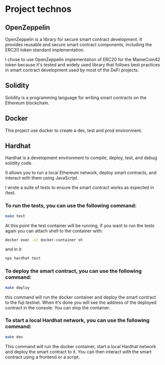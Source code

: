 # Project technos

## OpenZeppelin

OpenZeppelin is a library for secure smart contract development. It provides reusable and secure smart contract components, including the ERC20 token standard implementation.

I chose to use OpenZeppelin implementation of ERC20 for the MameCoin42 token because it's tested and widely used library that follows best practices in smart contract development used by most of the DeFi projects.

## Solidity

Solidity is a programming language for writing smart contracts on the Ethereum blockchain.

## Docker

This project use docker to create a dev, test and prod environment.

## Hardhat

Hardhat is a development environment to compile, deploy, test, and debug solidity code.

It allows you to run a local Ethereum network, deploy smart contracts, and interact with them using JavaScript.

I wrote a suite of tests to ensure the smart contract works as expected in /test.

### To run the tests, you can use the following command:

```bash
make test
```

At this point the test container will be running, if you want to run the tests again you can attach shell to the container with:

```bash
docker exec -it docker-container sh
```

and in it
```bash
npx hardhat test
```

### To deploy the smart contract, you can use the following command:

```bash
make deploy
```

this command will run the docker container and deploy the smart contract to the fuji testnet. When it's done you will see the address of the deployed contract in the console.
You can stop the container.

### To start a local Hardhat network, you can use the following command:

```bash
make dev
```

This command will run the docker container, start a local Hardhat network and deploy the smart contract to it. You can then interact with the smart contract using a frontend or a script.
